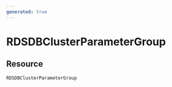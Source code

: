 ```yaml
---
generated: true
---
```


# RDSDBClusterParameterGroup


## Resource

```text
RDSDBClusterParameterGroup
```



